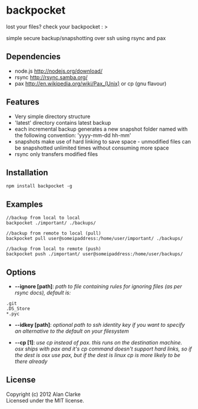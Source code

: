 # backpocket

lost your files? check your backpocket : >

simple secure backup/snapshotting over ssh using rsync and pax

## Dependencies
- node.js http://nodejs.org/download/
- rsync http://rsync.samba.org/
- pax http://en.wikipedia.org/wiki/Pax_(Unix) or cp (gnu flavour)

## Features
- Very simple directory structure
- 'latest' directory contains latest backup
- each incremental backup generates a new snapshot folder named with the following convention: 'yyyy-mm-dd hh-mm'
- snapshots make use of hard linking to save space - unmodified files can be snapshotted unlimited times without consuming more space
- rsync only transfers modified files

## Installation
```
npm install backpocket -g
```

## Examples
```
//backup from local to local
backpocket ./important/ ./backups/  

//backup from remote to local (pull)
backpocket pull user@someipaddress:/home/user/important/ ./backups/  

//backup from local to remote (push)
backpocket push ./important/ user@someipaddress:/home/user/backups/
```

## Options

- **--ignore [path]**: *path to file containing rules for ignoring files (as per rsync docs), default is:*

```
.git
.DS_Store
*.pyc
```
- **--idkey [path]**: *optional path to ssh identity key if you want to specify an alternative to the default on your filesystem*

- **--cp [1]**: *use cp instead of pax. this runs on the destination machine. osx ships with pax and it's cp command doesn't support hard links, so if the dest is osx use pax, but if the dest is linux cp is more likely to be there already*


## License
Copyright (c) 2012 Alan Clarke  
Licensed under the MIT license.
